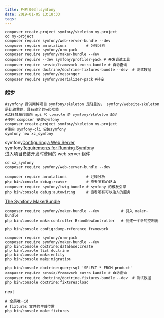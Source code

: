 ```yaml
---
title: PHP[003]:symfony
date: 2019-01-05 13:18:33
tags:
---
```



```
composer create-project symfony/skeleton my-project
cd my-project
composer require symfony/web-server-bundle --dev
composer require annotations         # 注释分析
composer require symfony/orm-pack
composer require symfony/maker-bundle --dev
composer require --dev symfony/profiler-pack # 开发调试工具
composer require sensio/framework-extra-bundle # 自动查询
composer require doctrine/doctrine-fixtures-bundle --dev  # 测试数据
composer require symfony/messenger
composer require symfony/serializer-pack #待定
```


### 起步
```shell
#symfony 提供两种项目 symfony/skeleton 是轻量的， symfony/website-skeleton 是比较重的，具有较全的web功能
#选择轻量的面向 api 和 console 的 symfony/skeleton 起步
#使用 composer 安装symfony
composer create-project symfony/skeleton my-project
#使用 symfony-cli 安装symfony
symfony new xz_symfony
```

symfony[Configuring a Web Server](https://symfony.com/doc/current/setup/web_server_configuration.html)  
symfony[Requirements for Running Symfony](https://symfony.com/doc/current/reference/requirements.html)  
进入项目安装开发时使用的 web server 组件  
```shell
cd xz_symfony
composer require symfony/web-server-bundle --dev
```

```shell
composer require annotations         # 注释分析
php bin/console debug:router         # 查看所有的路由
composer require symfony/twig-bundle # symfony 的模板引擎
php bin/console debug:autowiring     # 查看所有可以注入的服务

```

[The Symfony MakerBundle](https://symfony.com/doc/current/bundles/SymfonyMakerBundle/index.html)
```shell
composer require symfony/maker-bundle --dev          # 引入 maker-bundle
php bin/console make:controller BrandNewController   # 创建一个新的控制器
```

```
php bin/console config:dump-reference framework
```

```
composer require symfony/orm-pack
composer require symfony/maker-bundle --dev
php bin/console doctrine:database:create
php bin/console list doctrine
php bin/console make:entity
php bin/console make:migration
```

```
php bin/console doctrine:query:sql 'SELECT * FROM product'
composer require sensio/framework-extra-bundle # 自动查询
composer require doctrine/doctrine-fixtures-bundle --dev  # 测试数据
php bin/console doctrine:fixtures:load
```


next
```
# 全局唯一id
# fixtures 文件的生成位置
php bin/console make:fixtures

```